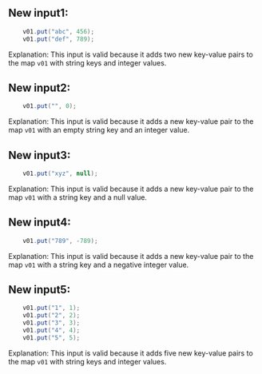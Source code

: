 ## New input1:
```java
    v01.put("abc", 456);
    v01.put("def", 789);
```
Explanation: This input is valid because it adds two new key-value pairs to the map `v01` with string keys and integer values.

## New input2:
```java
    v01.put("", 0);
```
Explanation: This input is valid because it adds a new key-value pair to the map `v01` with an empty string key and an integer value.

## New input3:
```java
    v01.put("xyz", null);
```
Explanation: This input is valid because it adds a new key-value pair to the map `v01` with a string key and a null value.

## New input4:
```java
    v01.put("789", -789);
```
Explanation: This input is valid because it adds a new key-value pair to the map `v01` with a string key and a negative integer value.

## New input5:
```java
    v01.put("1", 1);
    v01.put("2", 2);
    v01.put("3", 3);
    v01.put("4", 4);
    v01.put("5", 5);
```
Explanation: This input is valid because it adds five new key-value pairs to the map `v01` with string keys and integer values.